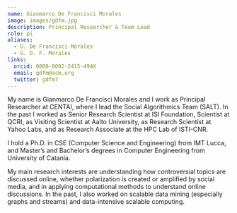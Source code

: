 ```yaml
---
name: Gianmarco De Francisci Morales
image: images/gdfm.jpg
description: Principal Researcher & Team Lead
role: pi
aliases:
  - G. De Francisci Morales
  - G. D. F. Morales
links:
  orcid: 0000-0002-2415-494X
  email: gdfm@acm.org
  twitter: gdfm7
---
```

My name is Gianmarco De Francisci Morales and I work as Principal Researcher at CENTAI, where I lead the Social Algorithmics Team (SALT). In the past I worked as Senior Research Scientist at ISI Foundation, Scientist at QCRI, as Visiting Scientist at Aalto University, as Research Scientist at Yahoo Labs, and as Research Associate at the HPC Lab of ISTI-CNR.

I hold a Ph.D. in CSE (Computer Science and Engineering) from IMT Lucca, and Master’s and Bachelor’s degrees in Computer Engineering from University of Catania.

My main research interests are understanding how controversial topics are discussed online, whether polarization is created or amplified by social media, and in applying computational methods to understand online discussions.
In the past, I also worked on scalable data mining (especially graphs and streams) and data-intensive scalable computing.
